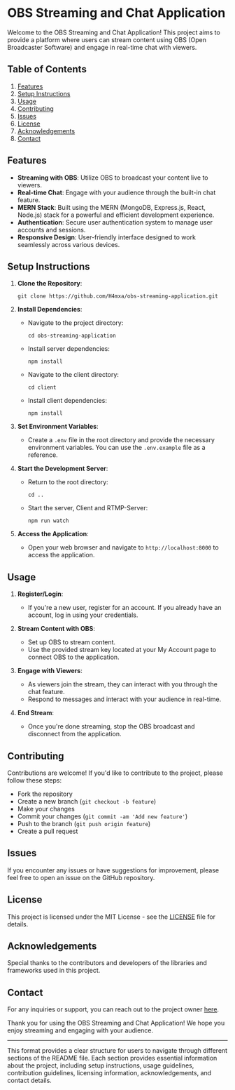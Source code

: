 # OBS Streaming and Chat Application

Welcome to the OBS Streaming and Chat Application! This project aims to provide a platform where users can stream content using OBS (Open Broadcaster Software) and engage in real-time chat with viewers.

## Table of Contents

1. [Features](#features)
2. [Setup Instructions](#setup-instructions)
3. [Usage](#usage)
4. [Contributing](#contributing)
5. [Issues](#issues)
6. [License](#license)
7. [Acknowledgements](#acknowledgements)
8. [Contact](#contact)

## Features

- **Streaming with OBS**: Utilize OBS to broadcast your content live to viewers.
- **Real-time Chat**: Engage with your audience through the built-in chat feature.
- **MERN Stack**: Built using the MERN (MongoDB, Express.js, React, Node.js) stack for a powerful and efficient development experience.
- **Authentication**: Secure user authentication system to manage user accounts and sessions.
- **Responsive Design**: User-friendly interface designed to work seamlessly across various devices.

## Setup Instructions

1. **Clone the Repository**: 
   ```
   git clone https://github.com/H4mxa/obs-streaming-application.git
   ```

2. **Install Dependencies**:
   - Navigate to the project directory:
     ```
     cd obs-streaming-application
     ```
   - Install server dependencies:
     ```
     npm install
     ```
   - Navigate to the client directory:
     ```
     cd client
     ```
   - Install client dependencies:
     ```
     npm install
     ```

3. **Set Environment Variables**:
   - Create a `.env` file in the root directory and provide the necessary environment variables. You can use the `.env.example` file as a reference.

4. **Start the Development Server**:
   - Return to the root directory:
     ```
     cd ..
     ```
   - Start the server, Client and RTMP-Server:
     ```
     npm run watch
     ```

5. **Access the Application**:
   - Open your web browser and navigate to `http://localhost:8000` to access the application.

## Usage

1. **Register/Login**:
   - If you're a new user, register for an account. If you already have an account, log in using your credentials.

2. **Stream Content with OBS**:
   - Set up OBS to stream content.
   - Use the provided stream key located at your My Account page to connect OBS to the application.

3. **Engage with Viewers**:
   - As viewers join the stream, they can interact with you through the chat feature.
   - Respond to messages and interact with your audience in real-time.

4. **End Stream**:
   - Once you're done streaming, stop the OBS broadcast and disconnect from the application.

## Contributing

Contributions are welcome! If you'd like to contribute to the project, please follow these steps:
- Fork the repository
- Create a new branch (`git checkout -b feature`)
- Make your changes
- Commit your changes (`git commit -am 'Add new feature'`)
- Push to the branch (`git push origin feature`)
- Create a pull request

## Issues

If you encounter any issues or have suggestions for improvement, please feel free to open an issue on the GitHub repository.

## License

This project is licensed under the MIT License - see the [LICENSE](https://github.com/H4mxa/obs-streaming-application/blob/main/LICENSE) file for details.

## Acknowledgements

Special thanks to the contributors and developers of the libraries and frameworks used in this project.

## Contact

For any inquiries or support, you can reach out to the project owner [here](https://github.com/H4mxa).

Thank you for using the OBS Streaming and Chat Application! We hope you enjoy streaming and engaging with your audience.

--- 

This format provides a clear structure for users to navigate through different sections of the README file. Each section provides essential information about the project, including setup instructions, usage guidelines, contribution guidelines, licensing information, acknowledgements, and contact details.
